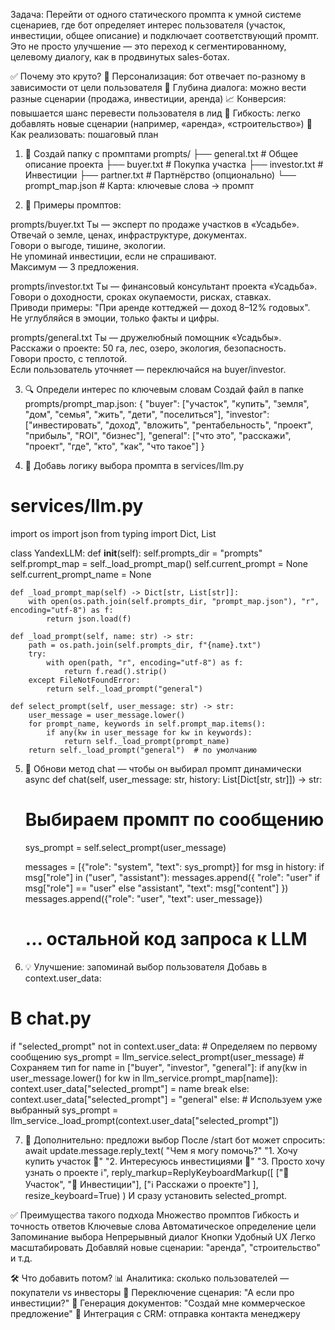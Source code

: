 Задача: Перейти от одного статического промпта к умной системе сценариев, где бот определяет интерес пользователя (участок, инвестиции, общее описание) и подключает соответствующий промпт. Это не просто улучшение — это переход к сегментированному, целевому диалогу, как в продвинутых sales-ботах.

✅ Почему это круто?
🎯 Персонализация: бот отвечает по-разному в зависимости от цели пользователя
💬 Глубина диалога: можно вести разные сценарии (продажа, инвестиции, аренда)
📈 Конверсия: повышается шанс перевести пользователя в лид
🧠 Гибкость: легко добавлять новые сценарии (например, «аренда», «строительство»)
🚀 Как реализовать: пошаговый план

1. 📁 Создай папку с промптами
prompts/
├── general.txt           # Общее описание проекта
├── buyer.txt             # Покупка участка
├── investor.txt          # Инвестиции
├── partner.txt           # Партнёрство (опционально)
└── prompt_map.json       # Карта: ключевые слова → промпт

2. 📄 Примеры промптов:

prompts/buyer.txt
Ты — эксперт по продаже участков в «Усадьбе». Отвечай о земле, ценах, инфраструктуре, документах.  
Говори о выгоде, тишине, экологии.  
Не упоминай инвестиции, если не спрашивают.  
Максимум — 3 предложения.

prompts/investor.txt
Ты — финансовый консультант проекта «Усадьба». Говори о доходности, сроках окупаемости, рисках, ставках.  
Приводи примеры: "При аренде коттеджей — доход 8–12% годовых".  
Не углубляйся в эмоции, только факты и цифры.

prompts/general.txt
Ты — дружелюбный помощник «Усадьбы». Расскажи о проекте: 50 га, лес, озеро, экология, безопасность.  
Говори просто, с теплотой.  
Если пользователь уточняет — переключайся на buyer/investor.

3. 🔍 Определи интерес по ключевым словам
Создай файл в папке prompts/prompt_map.json:
{
  "buyer": ["участок", "купить", "земля", "дом", "семья", "жить", "дети", "поселиться"],
  "investor": ["инвестировать", "доход", "вложить", "рентабельность", "проект", "прибыль", "ROI", "бизнес"],
  "general": ["что это", "расскажи", "проект", "где", "кто", "как", "что такое"]
}

4. 🧠 Добавь логику выбора промпта в services/llm.py
# services/llm.py
import os
import json
from typing import Dict, List

class YandexLLM:
    def __init__(self):
        self.prompts_dir = "prompts"
        self.prompt_map = self._load_prompt_map()
        self.current_prompt = None
        self.current_prompt_name = None

    def _load_prompt_map(self) -> Dict[str, List[str]]:
        with open(os.path.join(self.prompts_dir, "prompt_map.json"), "r", encoding="utf-8") as f:
            return json.load(f)

    def _load_prompt(self, name: str) -> str:
        path = os.path.join(self.prompts_dir, f"{name}.txt")
        try:
            with open(path, "r", encoding="utf-8") as f:
                return f.read().strip()
        except FileNotFoundError:
            return self._load_prompt("general")

    def select_prompt(self, user_message: str) -> str:
        user_message = user_message.lower()
        for prompt_name, keywords in self.prompt_map.items():
            if any(kw in user_message for kw in keywords):
                return self._load_prompt(prompt_name)
        return self._load_prompt("general")  # по умолчанию

5. 🔄 Обнови метод chat — чтобы он выбирал промпт динамически
async def chat(self, user_message: str, history: List[Dict[str, str]]) -> str:
    # Выбираем промпт по сообщению
    sys_prompt = self.select_prompt(user_message)

    messages = [{"role": "system", "text": sys_prompt}]
    for msg in history:
        if msg["role"] in ("user", "assistant"):
            messages.append({
                "role": "user" if msg["role"] == "user" else "assistant",
                "text": msg["content"]
            })
    messages.append({"role": "user", "text": user_message})

    # ... остальной код запроса к LLM

6. 💡 Улучшение: запоминай выбор пользователя 
Добавь в context.user_data:
# В chat.py
if "selected_prompt" not in context.user_data:
    # Определяем по первому сообщению
    sys_prompt = llm_service.select_prompt(user_message)
    # Сохраняем тип
    for name in ["buyer", "investor", "general"]:
        if any(kw in user_message.lower() for kw in llm_service.prompt_map[name]):
            context.user_data["selected_prompt"] = name
            break
    else:
        context.user_data["selected_prompt"] = "general"
else:
    # Используем уже выбранный
    sys_prompt = llm_service._load_prompt(context.user_data["selected_prompt"])

7. 🎯 Дополнительно: предложи выбор
После /start бот может спросить:
await update.message.reply_text(
    "Чем я могу помочь?"
    "1. Хочу купить участок 🏡"
    "2. Интересуюсь инвестициями 💼"
    "3. Просто хочу узнать о проекте ℹ️",
    reply_markup=ReplyKeyboardMarkup([
        ["🏡 Участок", "💼 Инвестиции"],
        ["ℹ️ Расскажи о проекте"]
    ], resize_keyboard=True)
)
И сразу установить selected_prompt.

✅ Преимущества такого подхода
Множество промптов
Гибкость и точность ответов
Ключевые слова
Автоматическое определение цели
Запоминание выбора
Непрерывный диалог
Кнопки
Удобный UX
Легко масштабировать
Добавляй новые сценарии: "аренда", "строительство" и т.д.


🛠 Что добавить потом?
📊 Аналитика: сколько пользователей — покупатели vs инвесторы
🔄 Переключение сценария: "А если про инвестиции?"
📄 Генерация документов: "Создай мне коммерческое предложение"
🧩 Интеграция с CRM: отправка контакта менеджеру